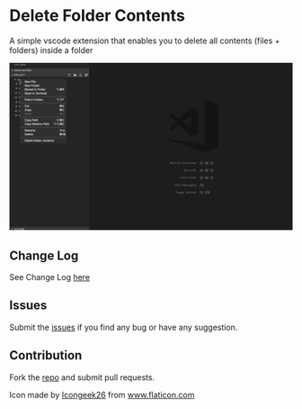 # Delete Folder Contents

A simple vscode extension that enables you to delete all contents (files + folders) inside a folder

![Delete Folder Contents Demo](demo.gif)

## Change Log
See Change Log [here](CHANGELOG.md)

## Issues
Submit the [issues](https://github.com/ktkization/vscode-delete-folder-contents/issues) if you find any bug or have any suggestion.

## Contribution
Fork the [repo](https://github.com/ktkization/vscode-delete-folder-contents) and submit pull requests.

Icon made by [Icongeek26](https://www.flaticon.com/authors/icongeek26) from www.flaticon.com 
